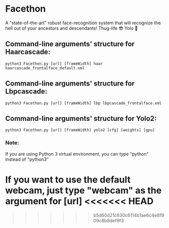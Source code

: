 # Facethon
A "state-of-the-art" robust face-recognition system that will recognize the hell out of your ancestors and descendants! Thug-life :sunglasses: Yolo :metal:

## Command-line arguments' structure for Haarcascade:
```
python3 Facethon.py [url] [frameWidth] haar haarcascade_frontalface_default.xml
```
## Command-line arguments' structure for Lbpcascade:
```
python3 Facethon.py [url] [frameWidth] lbp lbpcascade_frontalface.xml
```
## Command-line arguments' structure for Yolo2:
```
python3 Facethon.py [url] [frameWidth] yolo2 [cfg] [weights] [gpu]
```

### Note:
If you are using Python 3 virtual environment, you can type "python" instead of "python3"

If you want to use the default webcam, just type "webcam" as the argument for [url]
<<<<<<< HEAD
=======

>>>>>>> b5d60d21c630c6114b1ae6c4e8f909c8b8def9f3
